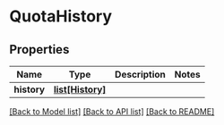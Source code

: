 # QuotaHistory

## Properties
Name | Type | Description | Notes
------------ | ------------- | ------------- | -------------
**history** | [**list[History]**](History.md) |  | 

[[Back to Model list]](../README.md#documentation-for-models) [[Back to API list]](../README.md#documentation-for-api-endpoints) [[Back to README]](../README.md)


